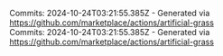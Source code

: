Commits: 2024-10-24T03:21:55.385Z - Generated via https://github.com/marketplace/actions/artificial-grass
<br>
Commits: 2024-10-24T03:21:55.385Z - Generated via https://github.com/marketplace/actions/artificial-grass
<br>
